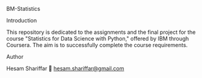 BM-Statistics

Introduction

This repository is dedicated to the assignments and the final project for the course "Statistics for Data Science with Python," offered by IBM through Coursera. The aim is to successfully complete the course requirements.



Author

Hesam Shariffar
📧 hesam.shariffar@gmail.com

